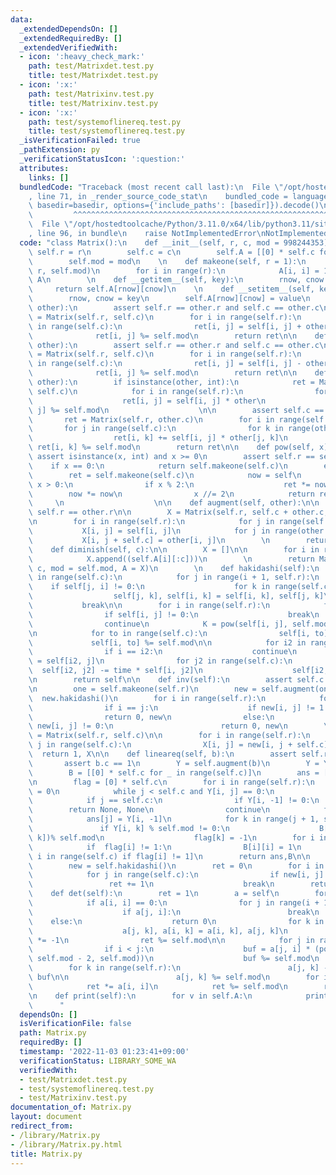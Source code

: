 ```yaml
---
data:
  _extendedDependsOn: []
  _extendedRequiredBy: []
  _extendedVerifiedWith:
  - icon: ':heavy_check_mark:'
    path: test/Matrixdet.test.py
    title: test/Matrixdet.test.py
  - icon: ':x:'
    path: test/Matrixinv.test.py
    title: test/Matrixinv.test.py
  - icon: ':x:'
    path: test/systemoflinereq.test.py
    title: test/systemoflinereq.test.py
  _isVerificationFailed: true
  _pathExtension: py
  _verificationStatusIcon: ':question:'
  attributes:
    links: []
  bundledCode: "Traceback (most recent call last):\n  File \"/opt/hostedtoolcache/Python/3.11.0/x64/lib/python3.11/site-packages/onlinejudge_verify/documentation/build.py\"\
    , line 71, in _render_source_code_stat\n    bundled_code = language.bundle(stat.path,\
    \ basedir=basedir, options={'include_paths': [basedir]}).decode()\n          \
    \         ^^^^^^^^^^^^^^^^^^^^^^^^^^^^^^^^^^^^^^^^^^^^^^^^^^^^^^^^^^^^^^^^^^^^^^^^^^^^^^^^^\n\
    \  File \"/opt/hostedtoolcache/Python/3.11.0/x64/lib/python3.11/site-packages/onlinejudge_verify/languages/python.py\"\
    , line 96, in bundle\n    raise NotImplementedError\nNotImplementedError\n"
  code: "class Matrix():\n    def __init__(self, r, c, mod = 998244353):\n       \
    \ self.r = r\n        self.c = c\n        self.A = [[0] * self.c for _ in range(self.r)]\n\
    \        self.mod = mod\n    \n    def makeone(self, r = 1):\n        A = Matrix(r,\
    \ r, self.mod)\n        for i in range(r):\n            A[i, i] = 1\n        return\
    \ A\n        \n    def __getitem__(self, key):\n        rnow, cnow = key\n   \
    \     return self.A[rnow][cnow]\n    \n    def __setitem__(self, key, value):\n\
    \        rnow, cnow = key\n        self.A[rnow][cnow] = value\n    \n    def __add__(self,\
    \ other):\n        assert self.r == other.r and self.c == other.c\n        ret\
    \ = Matrix(self.r, self.c)\n        for i in range(self.r):\n            for j\
    \ in range(self.c):\n                ret[i, j] = self[i, j] + other[i, j]\n  \
    \              ret[i, j] %= self.mod\n        return ret\n\n    def __sub__(self,\
    \ other):\n        assert self.r == other.r and self.c == other.c\n        ret\
    \ = Matrix(self.r, self.c)\n        for i in range(self.r):\n            for j\
    \ in range(self.c):\n                ret[i, j] = self[i, j] - other[i, j]\n  \
    \              ret[i, j] %= self.mod\n        return ret\n\n    def __mul__(self,\
    \ other):\n        if isinstance(other, int):\n            ret = Matrix(self.r,\
    \ self.c)\n            for i in range(self.r):\n                for j in range(self.c):\n\
    \                    ret[i, j] = self[i, j] * other\n                    ret[i,\
    \ j] %= self.mod\n                    \n\n        assert self.c == other.r\n \
    \       ret = Matrix(self.r, other.c)\n        for i in range(self.r):\n     \
    \       for j in range(self.c):\n                for k in range(other.c):\n  \
    \                  ret[i, k] += self[i, j] * other[j, k]\n                   \
    \ ret[i, k] %= self.mod\n        return ret\n\n    def pow(self, x):\n       \
    \ assert isinstance(x, int) and x >= 0\n        assert self.r == self.c\n    \
    \    if x == 0:\n            return self.makeone(self.c)\n        else:\n    \
    \        ret = self.makeone(self.c)\n            now = self\n            while\
    \ x > 0:\n                if x % 2:\n                    ret *= now\n        \
    \        now *= now\n                x //= 2\n            return ret\n       \
    \     \n                    \n\n    def augment(self, other):\n\n        assert\
    \ self.r == other.r\n\n        X = Matrix(self.r, self.c + other.c, mod = self.mod)\n\
    \n        for i in range(self.r):\n            for j in range(self.c):\n     \
    \           X[i, j] = self[i, j]\n            for j in range(other.c):\n     \
    \           X[i, j + self.c] = other[i, j]\n        \n        return X\n    \n\
    \    def diminish(self, c):\n\n        X = []\n\n        for i in range(self.r):\n\
    \            X.append((self.A[i][:c]))\n        \n        return Matrix(self.r,\
    \ c, mod = self.mod, A = X)\n        \n    def hakidashi(self):\n        for i\
    \ in range(self.c):\n            for j in range(i + 1, self.r):\n            \
    \    if self[j, i] != 0:\n                    for k in range(self.c):\n      \
    \                  self[j, k], self[i, k] = self[i, k], self[j, k]\n         \
    \           break\n\n        for i in range(self.r):\n            for j in range(self.c):\n\
    \                if self[i, j] != 0:\n                    break\n            else:\n\
    \                continue\n            K = pow(self[i, j], self.mod - 2, self.mod)\n\
    \n            for to in range(self.c):\n                self[i, to] *= K\n   \
    \             self[i, to] %= self.mod\n\n            for i2 in range(self.r):\n\
    \                if i == i2:\n                    continue\n                time\
    \ = self[i2, j]\n                for j2 in range(self.c):\n                  \
    \  self[i2, j2] -= time * self[i, j2]\n                    self[i2, j2] %= self.mod\n\
    \n        return self\n\n    def inv(self):\n        assert self.c == self.r\n\
    \n        one = self.makeone(self.r)\n        new = self.augment(one)\n      \
    \  new.hakidashi()\n        for i in range(self.r):\n            for j in range(self.c):\n\
    \                if i == j:\n                    if new[i, j] != 1:\n        \
    \                return 0, new\n                else:\n                    if\
    \ new[i, j] != 0:\n                        return 0, new\n        \n        X\
    \ = Matrix(self.r, self.c)\n\n        for i in range(self.r):\n            for\
    \ j in range(self.c):\n                X[i, j] = new[i, j + self.c]\n\n      \
    \  return 1, X\n\n    def lineareq(self, b):\n        assert self.r == b.r\n \
    \       assert b.c == 1\n        Y = self.augment(b)\n        Y = Y.hakidashi()\n\
    \        B = [[0] * self.c for _ in range(self.c)]\n        ans = [0] * self.c\n\
    \n        flag = [0] * self.c\n        for i in range(self.r):\n            j\
    \ = 0\n            while j < self.c and Y[i, j] == 0:\n                j += 1\n\
    \            if j == self.c:\n                if Y[i, -1] != 0:\n            \
    \        return None, None\n                continue\n            flag[j] = 1\n\
    \            ans[j] = Y[i, -1]\n            for k in range(j + 1, self.c):\n \
    \               if Y[i, k] % self.mod != 0:\n                    B[k][j] = (-Y[i,\
    \ k])% self.mod\n                    flag[k] = -1\n        for i in range(self.c):\n\
    \            if  flag[i] != 1:\n                B[i][i] = 1\n        B=[B[i] for\
    \ i in range(self.c) if flag[i] != 1]\n        return ans,B\n\n    def rank(self):\n\
    \        new = self.hakidashi()\n        ret = 0\n        for i in range(self.r):\n\
    \            for j in range(self.c):\n                if new[i, j] != 0:\n   \
    \                 ret += 1\n                    break\n        return ret\n\n\
    \    def det(self):\n        ret = 1\n        a = self\n        for i in range(self.r):\n\
    \            if a[i, i] == 0:\n                for j in range(i + 1, self.r):\n\
    \                    if a[j, i]:\n                        break\n            \
    \    else:\n                    return 0\n                for k in range(self.r):\n\
    \                    a[j, k], a[i, k] = a[i, k], a[j, k]\n                ret\
    \ *= -1\n                ret %= self.mod\n\n            for j in range(self.r):\n\
    \                if i < j:\n                    buf = a[j, i] * (pow(a[i, i],\
    \ self.mod - 2, self.mod))\n                    buf %= self.mod\n            \
    \        for k in range(self.r):\n                        a[j, k] -= a[i, k] *\
    \ buf\n\n                        a[j, k] %= self.mod\n        for i in range(self.r):\n\
    \            ret *= a[i, i]\n            ret %= self.mod\n        return ret\n\
    \n    def print(self):\n        for v in self.A:\n            print(*v)\n\n  \
    \      "
  dependsOn: []
  isVerificationFile: false
  path: Matrix.py
  requiredBy: []
  timestamp: '2022-11-03 01:23:41+09:00'
  verificationStatus: LIBRARY_SOME_WA
  verifiedWith:
  - test/Matrixdet.test.py
  - test/systemoflinereq.test.py
  - test/Matrixinv.test.py
documentation_of: Matrix.py
layout: document
redirect_from:
- /library/Matrix.py
- /library/Matrix.py.html
title: Matrix.py
---
```


